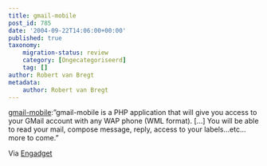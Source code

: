 ```yaml
---
title: gmail-mobile
post_id: 785
date: '2004-09-22T14:06:00+00:00'
published: true
taxonomy:
    migration-status: review
    category: [Ongecategoriseerd]
    tag: []
author: Robert van Bregt
metadata:
    author: Robert van Bregt
---
```

[gmail-mobile](https://web.archive.org/web/20050207105915/http://sourceforge.net/projects/gmail-mobile/):”gmail-mobile is a PHP application that will give you access to your GMail account with any WAP phone (WML format). […] You will be able to read your mail, compose message, reply, access to your labels…etc…more to come.”

Via [Engadget](https://web.archive.org/web/20050207105915/http://www.engadget.com/entry/3633953427552507/)